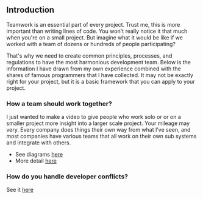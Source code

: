 ## Introduction
Teamwork is an essential part of every project. Trust me, this is more important than writing lines of code. You won't really notice it that much when you're on a small project. But imagine what it would be like if we worked with a team of dozens or hundreds of people participating?

That's why we need to create common principles, processes, and regulations to have the most harmonious development team. Below is the information I have drawn from my own experience combined with the shares of famous programmers that I have collected. It may not be exactly right for your project, but it is a basic framework that you can apply to your project.

### How a team should work together?
I just wanted to make a video to give people who work solo or or on a smaller project more insight into a larger scale project.  Your mileage may very.  Every company does things their own way from what I’ve seen, and most companies have various teams that all work on their own sub systems and integrate with others.

* See diagrams [here](https://app.eraser.io/workspace/GEz17DEn986anutyUyHU?origin=share)
* More detail [here](https://youtu.be/Dl-BdxNRUqs?si=DfmoOQ_KbH-SEWFp)

### How do you handle developer conflicts?

See it [here](https://github.com/Duc-Developer/development-diagrams/blob/master/conflicts/README.md)